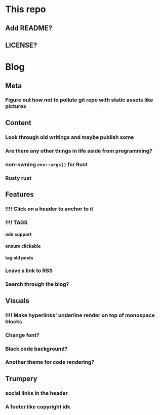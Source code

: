 # This repo

## Add README?

## LICENSE?


# Blog


## Meta

### Figure out how not to pollute git repo with static assets like pictures


## Content

### Look through old writings and maybe publish some

### Are there any other things in life aside from programming?

### non-owning `env::args()` for Rust

### Rusty rust


## Features

### !!!! Click on a header to anchor to it

### !!!! TAGS
#### add support
#### ensure clickable
#### tag old posts

### Leave a link to RSS

### Search through the blog?


## Visuals
### !!!! Make hyperlinks' underline render on top of monospace blocks
### Change font?
### Black code background?
### Another theme for code rendering?


## Trumpery
### social links in the header
### A footer like copyright idk


